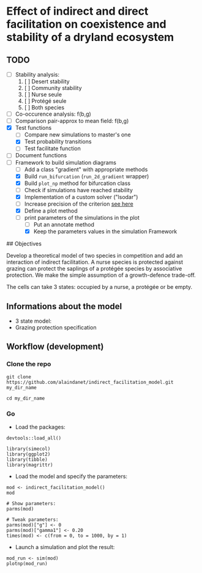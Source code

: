 # Effect of indirect and direct facilitation on coexistence and stability of a dryland ecosystem  

## TODO  

- [ ] Stability analysis:
    1. [ ] Desert stability
    2. [ ] Community stability
	1. [ ] Nurse seule
	2. [ ] Protégé seule
	3. [ ] Both species  
- [ ] Co-occurence analysis: f(b,g)
- [ ] Comparison pair-approx to mean field: f(b,g)
- [x] Test functions
    - [ ] Compare new simulations to master's one
    - [x] Test probability transitions
    - [ ] Test facilitate function
- [ ] Document functions
- [ ] Framework to build simulation diagrams
    - [ ] Add a class "gradient" with appropriate methods 
	- [x] Build `run_bifurcation` (`run_2d_gradient` wrapper)
	- [x] Build `plot_np` method for bifurcation class
    - [ ] Check if simulations have reached stability
	- [x] Implementation of a custom solver ("lsodar")
	- [ ] Increase precision of the criterion [see here](https://stackoverflow.com/questions/5802592/dealing-with-very-small-numbers-in-r?rq=1) 
    - [x] Define a plot method 
	- [ ] print parameters of the simulations in the plot 
	    - [ ] Put an annotate method
	    - [x] Keep the parameters values in the simulation Framework

## Objectives

Develop a theoretical model of two species in competition and add an interaction
of indirect facilitation. A nurse species is protected against grazing can protect the saplings of a protégée species by associative protection. We make the simple assumption of a growth-defence trade-off.

The cells can take 3 states: occupied by a nurse, a protégée or be empty.

## Informations about the model

- 3 state model:
- Grazing protection specification

## Workflow (development)

### Clone the repo

```
git clone https://github.com/alaindanet/indirect_facilitation_model.git my_dir_name

cd my_dir_name
```

### Go

- Load the packages:

```
devtools::load_all()

library(simecol)
library(ggplot2)
library(tibble)
library(magrittr)
```

- Load the model and specify the parameters:

```
mod <- indirect_facilitation_model()
mod

# Show parameters:
parms(mod)

# Tweak parameters:
parms(mod)["g"] <- 0
parms(mod)["gamma1"] <- 0.20
times(mod) <- c(from = 0, to = 1000, by = 1)
```

- Launch a simulation and plot the result:

```
mod_run <- sim(mod)
plotnp(mod_run)
```

